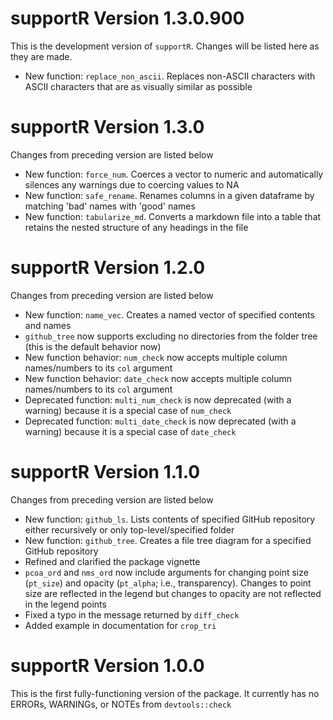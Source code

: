 # supportR Version 1.3.0.900

This is the development version of `supportR`. Changes will be listed here as they are made.

- New function: `replace_non_ascii`. Replaces non-ASCII characters with ASCII characters that are as visually similar as possible

# supportR Version 1.3.0

Changes from preceding version are listed below

- New function: `force_num`. Coerces a vector to numeric and automatically silences any warnings due to coercing values to NA
- New function: `safe_rename`. Renames columns in a given dataframe by matching 'bad' names with 'good' names
- New function: `tabularize_md`. Converts a markdown file into a table that retains the nested structure of any headings in the file

# supportR Version 1.2.0

Changes from preceding version are listed below

- New function: `name_vec`. Creates a named vector of specified contents and names
- `github_tree` now supports excluding no directories from the folder tree (this is the default behavior now)
- New function behavior: `num_check` now accepts multiple column names/numbers to its `col` argument
- New function behavior: `date_check` now accepts multiple column names/numbers to its `col` argument
- Deprecated function: `multi_num_check` is now deprecated (with a warning) because it is a special case of `num_check`
- Deprecated function: `multi_date_check` is now deprecated (with a warning) because it is a special case of `date_check`

# supportR Version 1.1.0

Changes from preceding version are listed below

- New function: `github_ls`. Lists contents of specified GitHub repository either recursively or only top-level/specified folder
- New function: `github_tree`. Creates a file tree diagram for a specified GitHub repository
- Refined and clarified the package vignette
- `pcoa_ord` and `nms_ord` now include arguments for changing point size (`pt_size`) and opacity (`pt_alpha`; i.e., transparency). Changes to point size are reflected in the legend but changes to opacity are not reflected in the legend points
- Fixed a typo in the message returned by `diff_check`
- Added example in documentation for `crop_tri`

# supportR Version 1.0.0

This is the first fully-functioning version of the package. It currently has no ERRORs, WARNINGs, or NOTEs from `devtools::check`

